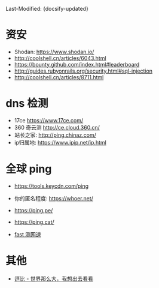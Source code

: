 Last-Modified: {docsify-updated}

# 资安

- Shodan: <https://www.shodan.io/>
- <http://coolshell.cn/articles/6043.html>
- <https://bounty.github.com/index.html#leaderboard>
- <http://guides.rubyonrails.org/security.html#sql-injection>
- <http://coolshell.cn/articles/8711.html>

# dns 检测

- 17ce <https://www.17ce.com/>
- 360 奇云测 <http://ce.cloud.360.cn/>
- 站长之家: http://ping.chinaz.com/
- ip归属地: https://www.ipip.net/ip.html

# 全球 ping

- https://tools.keycdn.com/ping

- 你的匿名程度: https://whoer.net/
- https://ping.pe/
- https://ping.cat/
- [fast 测网速](https://fast.com/)

# 其他

- [逗比 - 世界那么大，我想出去看看](https://doub.io/)
